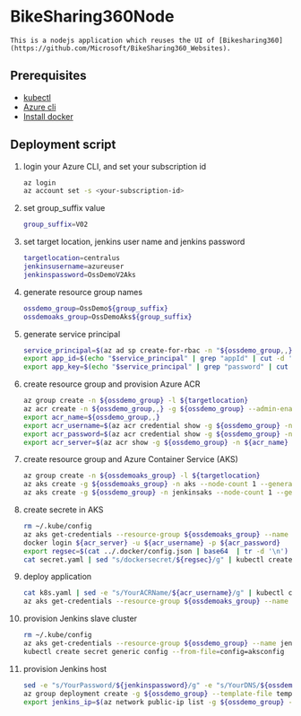# BikeSharing360Node
    This is a nodejs application which reuses the UI of [Bikesharing360](https://github.com/Microsoft/BikeSharing360_Websites). 

## Prerequisites
* [kubectl](https://kubernetes.io/docs/tasks/tools/install-kubectl/)  
* [Azure cli](https://docs.microsoft.com/en-us/cli/azure/install-azure-cli-apt?view=azure-cli-latest)  
* [Install docker](https://docs.docker.com/install/linux/docker-ce/ubuntu/)  

## Deployment script
1. login your Azure CLI, and set your subscription id
    ```bash
    az login
    az account set -s <your-subscription-id>
    ```

1. set group_suffix value
    ```bash
    group_suffix=V02  
    ```
1. set target location, jenkins user name and jenkins password
    ```bash
    targetlocation=centralus  
    jenkinsusername=azureuser  
    jenkinspassword=OssDemoV2Aks  
    ```

1. generate resource group names
    ```bash
    ossdemo_group=OssDemo${group_suffix}  
    ossdemoaks_group=OssDemoAks${group_suffix}  
    ```

1. generate service principal
    ```bash
    service_principal=$(az ad sp create-for-rbac -n "${ossdemo_group,,}")  
    export app_id=$(echo "$service_principal" | grep "appId" | cut -d '"' -f4)  
    export app_key=$(echo "$service_principal" | grep "password" | cut -d '"' -f4)  
    ```

1. create resource group and provision Azure ACR
    ```bash
    az group create -n ${ossdemo_group} -l ${targetlocation}  
    az acr create -n ${ossdemo_group,,} -g ${ossdemo_group} --admin-enabled true --sku Standard  
    export acr_name=${ossdemo_group,,}  
    export acr_username=$(az acr credential show -g ${ossdemo_group} -n ${acr_name} --query username | tr -d '"')  
    export acr_password=$(az acr credential show -g ${ossdemo_group} -n ${acr_name} --query passwords[0].value | tr -d '"')  
    export acr_server=$(az acr show -g ${ossdemo_group} -n ${acr_name} --query loginServer | tr -d '"')  
    ```

1. create resource group and Azure Container Service (AKS)
    ```bash
    az group create -n ${ossdemoaks_group} -l ${targetlocation}  
    az aks create -g ${ossdemoaks_group} -n aks --node-count 1 --generate-ssh-keys  
    az aks create -g ${ossdemo_group} -n jenkinsaks --node-count 1 --generate-ssh-keys  
    ```

1. create secrete in AKS
    ```bash
    rm ~/.kube/config  
    az aks get-credentials --resource-group ${ossdemoaks_group} --name aks --admin  
    docker login ${acr_server} -u ${acr_username} -p ${acr_password}  
    export regsec=$(cat ../.docker/config.json | base64  | tr -d '\n')  
    cat secret.yaml | sed "s/dockersecret/${regsec}/g" | kubectl create -f -  
    ```

1. deploy application
    ```bash
    cat k8s.yaml | sed -e "s/YourACRName/${acr_username}/g" | kubectl create -f -  
    az aks get-credentials --resource-group ${ossdemoaks_group} --name aks --admin --file aksconfig  
    ```

1. provision Jenkins slave cluster
    ```bash
    rm ~/.kube/config  
    az aks get-credentials --resource-group ${ossdemo_group} --name jenkinsaks --admin  
    kubectl create secret generic config --from-file=config=aksconfig  
    ```

1. provision Jenkins host
    ```bash
    sed -e "s/YourPassword/${jenkinspassword}/g" -e "s/YourDNS/${ossdemo_group,,}/g" -e "s/YourRGName/${ossdemo_group}/g" -e "s/YourSPId/${app_id}/g" -e "s/YourSPSecret/${app_key}/g" -e "s/YourACRName/${acr_username}/g" -e "s/YourACRPassword/${acr_password//'/'/'\/'}/g" parameters.json > parameters2.json  
    az group deployment create -g ${ossdemo_group} --template-file template.json --parameters @parameters2.json  
    export jenkins_ip=$(az network public-ip list -g ${ossdemo_group} --query [0].ipAddress | tr -d '"')  
    ```
